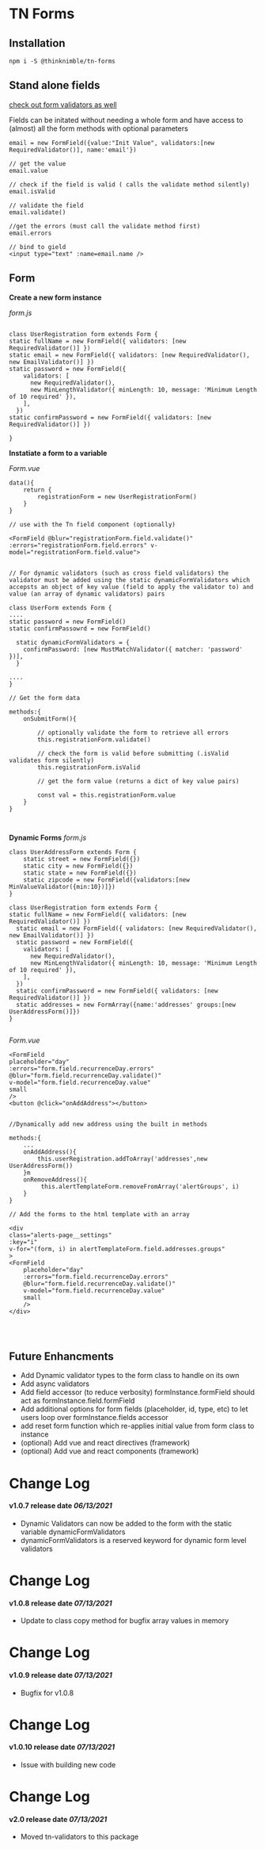 # TN Forms

## Installation

```
npm i -S @thinknimble/tn-forms
```

## Stand alone fields

[check out form validators as well]('https://bitbucket.org/thinknimble/tn-validators/src/master/)

Fields can be initated without needing a whole form and have access to (almost) all the form methods with optional parameters

```
email = new FormField({value:"Init Value", validators:[new RequiredValidator()], name:'email'})

// get the value
email.value

// check if the field is valid ( calls the validate method silently)
email.isValid

// validate the field
email.validate()

//get the errors (must call the validate method first)
email.errors

// bind to gield
<input type="text" :name=email.name />

```

## Form

**Create a new form instance**

_form.js_

```

class UserRegistration form extends Form {
static fullName = new FormField({ validators: [new RequiredValidator()] })
static email = new FormField({ validators: [new RequiredValidator(), new EmailValidator()] })
static password = new FormField({
    validators: [
      new RequiredValidator(),
      new MinLengthValidator({ minLength: 10, message: 'Minimum Length of 10 required' }),
    ],
  })
static confirmPassword = new FormField({ validators: [new RequiredValidator()] })

}

```

**Instatiate a form to a variable**

_Form.vue_

```
data(){
    return {
        registrationForm = new UserRegistrationForm()
    }
}

// use with the Tn field component (optionally)

<FormField @blur="registrationForm.field.validate()" :errors="registrationForm.field.errors" v-model="registrationForm.field.value">


// For dynamic validators (such as cross field validators) the validator must be added using the static dynamicFormValidators which accepsts an object of key value (field to apply the validator to) and value (an array of dynamic validators) pairs

class UserForm extends Form {
....
static password = new FormField()
static confirmPassowrd = new FormField()

  static dynamicFormValidators = {
    confirmPassword: [new MustMatchValidator({ matcher: 'password' })],
  }

....
}

// Get the form data

methods:{
    onSubmitForm(){

        // optionally validate the form to retrieve all errors
        this.registrationForm.validate()

        // check the form is valid before submitting (.isValid validates form silently)
        this.registrationForm.isValid

        // get the form value (returns a dict of key value pairs)

        const val = this.registrationForm.value
    }
}



```

**Dynamic Forms**
_form.js_

```
class UserAddressForm extends Form {
    static street = new FormField({})
    static city = new FormField({})
    static state = new FormField({})
    static zipcode = new FormField({validators:[new MinValueValidator({min:10})]})
}

class UserRegistration form extends Form {
static fullName = new FormField({ validators: [new RequiredValidator()] })
  static email = new FormField({ validators: [new RequiredValidator(), new EmailValidator()] })
  static password = new FormField({
    validators: [
      new RequiredValidator(),
      new MinLengthValidator({ minLength: 10, message: 'Minimum Length of 10 required' }),
    ],
  })
  static confirmPassword = new FormField({ validators: [new RequiredValidator()] })
  static addresses = new FormArray({name:'addresses' groups:[new UserAddressForm()]})
}


```

_Form.vue_

```
<FormField
placeholder="day"
:errors="form.field.recurrenceDay.errors"
@blur="form.field.recurrenceDay.validate()"
v-model="form.field.recurrenceDay.value"
small
/>
<button @click="onAddAddress"></button>


//Dynamically add new address using the built in methods

methods:{
    ...
    onAddAddress(){
        this.userRegistration.addToArray('addresses',new UserAddressForm())
    }m
    onRemoveAddress(){
         this.alertTemplateForm.removeFromArray('alertGroups', i)
    }
}

// Add the forms to the html template with an array

<div
class="alerts-page__settings"
:key="i"
v-for="(form, i) in alertTemplateForm.field.addresses.groups"
>
<FormField
    placeholder="day"
    :errors="form.field.recurrenceDay.errors"
    @blur="form.field.recurrenceDay.validate()"
    v-model="form.field.recurrenceDay.value"
    small
    />
</div>




```

## Future Enhancments

- Add Dynamic validator types to the form class to handle on its own
- Add async validators
- Add field accessor (to reduce verbosity) formInstance.formField should act as formInstance.field.formField
- Add additional options for form fields (placeholder, id, type, etc) to let users loop over formInstance.fields accessor
- add reset form function which re-applies initial value from form class to instance
- (optional) Add vue and react directives (framework)
- (optional) Add vue and react components (framework)

# Change Log

#### v1.0.7 release date _06/13/2021_

- Dynamic Validators can now be added to the form with the static variable dynamicFormValidators
- dynamicFormValidators is a reserved keyword for dynamic form level validators

# Change Log

#### v1.0.8 release date _07/13/2021_

- Update to class copy method for bugfix array values in memory

# Change Log

#### v1.0.9 release date _07/13/2021_

- Bugfix for v1.0.8

# Change Log

#### v1.0.10 release date _07/13/2021_

- Issue with building new code

# Change Log

#### v2.0 release date _07/13/2021_

- Moved tn-validators to this package
